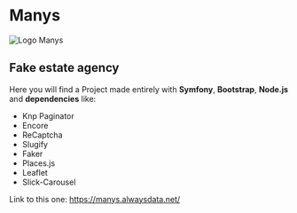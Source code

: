 # Manys

![Logo Manys](https://lmpwybb.alwaysdata.net/pictures/portfolio/manys.png)

## Fake estate agency

Here you will find a Project made entirely with **Symfony**, **Bootstrap**, **Node.js** and **dependencies** like:

- Knp Paginator
- Encore
- ReCaptcha
- Slugify
- Faker
- Places.js
- Leaflet
- Slick-Carousel

Link to this one: https://manys.alwaysdata.net/

